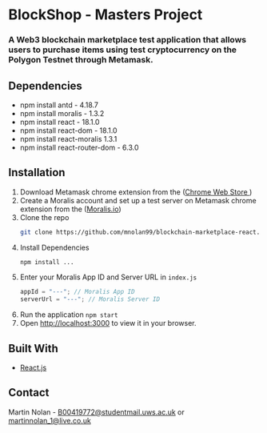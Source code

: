 # BlockShop - Masters Project

### A Web3 blockchain marketplace test application that allows users to purchase items using test cryptocurrency on the Polygon Testnet through Metamask.

## Dependencies

- npm install antd - 4.18.7
- npm install moralis - 1.3.2
- npm install react - 18.1.0
- npm install react-dom - 18.1.0
- npm install react-moralis 1.3.1
- npm install react-router-dom - 6.3.0

## Installation

1. Download Metamask chrome extension from the ([Chrome Web Store ](https://chrome.google.com/webstore/detail/metamask/nkbihfbeogaeaoehlefnkodbefgpgknn?hl=en))
2. Create a Moralis account and set up a test server on Metamask chrome extension from the ([Moralis.io](Moralis.io))
3. Clone the repo
   ```sh
   git clone https://github.com/mnolan99/blockchain-marketplace-react.git
   ```
4. Install Dependencies
   ```sh
   npm install ...
   ```
5. Enter your Moralis App ID and Server URL in `index.js`
   ```js
   appId = "---"; // Moralis App ID
   serverUrl = "---"; // Moralis Server ID
   ```
6. Run the application
   `npm start`
7. Open [http://localhost:3000](http://localhost:3000) to view it in your browser.

## Built With

- [React.js](https://reactjs.org/)

## Contact

Martin Nolan - B00419772@studentmail.uws.ac.uk or martinnolan_1@live.co.uk
